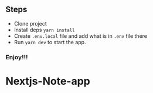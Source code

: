 ## Steps
- Clone project
- Install deps ``` yarn install ```
- Create `.env.local` file and add what is in ` .env ` file there
- Run ``` yarn dev ``` to start the app.


### Enjoy!!!
# Nextjs-Note-app
